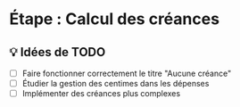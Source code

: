 # Étape : Calcul des créances

## 💡 Idées de TODO

- [ ] Faire fonctionner correctement le titre "Aucune créance"
- [ ] Étudier la gestion des centimes dans les dépenses
- [ ] Implémenter des créances plus complexes
